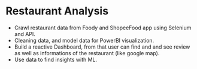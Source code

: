 # Restaurant Analysis

-    Crawl restaurant data from Foody and ShopeeFood app using Selenium and API.
 -   Cleaning data, and model data for PowerBI visualization.
  -  Build a reactive Dashboard, from that user can find and and see review as well as informations of the restaurant (like google map).
   - Use data to find insights with ML.
